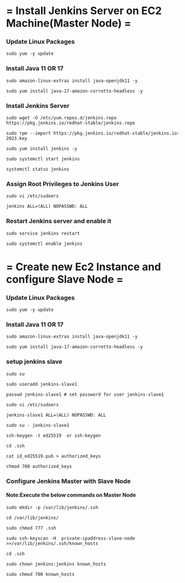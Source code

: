 # = Install Jenkins Server on EC2 Machine(Master Node) =

### Update Linux Packages

```
sudo yum -y update
```
###  Install Java 11 OR 17
```
sudo amazon-linux-extras install java-openjdk11 -y
```
```
sudo yum install java-17-amazon-corretto-headless -y
```

###   Install Jenkins Server 
```
sudo wget -O /etc/yum.repos.d/jenkins.repo https://pkg.jenkins.io/redhat-stable/jenkins.repo
```
```
sudo rpm --import https://pkg.jenkins.io/redhat-stable/jenkins.io-2023.key
```
```
sudo yum install jenkins -y
```
```
sudo systemctl start jenkins
```
```
systemctl status jenkins
```
### Assign Root Privileges to Jenkins User

```
sudo vi /etc/sudoers  
```
```
jenkins ALL=(ALL) NOPASSWD: ALL
```

### Restart Jenkins server and enable it
```
sudo service jenkins restart
```
```
sudo systemctl enable jenkins
```
# = Create new Ec2 Instance and configure Slave Node =

### Update Linux Packages

```
sudo yum -y update
```
###  Install Java 11 OR 17
```
sudo amazon-linux-extras install java-openjdk11 -y
```
```
sudo yum install java-17-amazon-corretto-headless -y
```

### setup jenkins slave
```
sudo su
```
```
sudo useradd jenkins-slave1
```
```
passwd jenkins-slave1 # set password for user jenkins-slave1
```
```
sudo vi /etc/sudoers
```
```
jenkins-slave1 ALL=(ALL) NOPASSWD: ALL
```
```
sudo su - jenkins-slave1
```
```
ssh-keygen -t ed25519  or ssh-keygen
```
```
cd .ssh
```
```
cat id_ed25519.pub > authorized_keys
```
```
chmod 700 authorized_keys
```
### Configure Jenkins Master with Slave Node

#### Note:Execute the below commands on Master Node
```
sudo mkdir -p /var/lib/jenkins/.ssh
```
```
cd /var/lib/jenkins/
```
```
sudo chmod 777 .ssh
```
```
sudo ssh-keyscan -H  private-ipaddress-slave-node >>/var/lib/jenkins/.ssh/known_hosts
```
```
cd .ssh
```
```
sudo chown jenkins:jenkins known_hosts
```
```
sudo chmod 700 known_hosts
```



